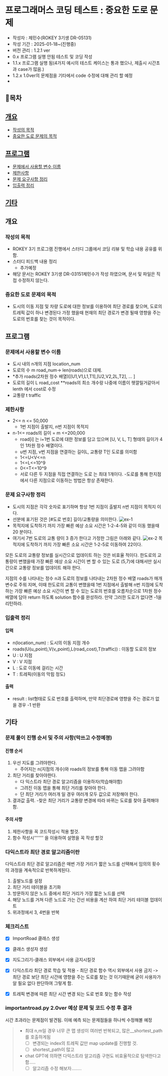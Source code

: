 # 프로그래머스 코딩 테스트 : 중요한 도로 문제

- 작성자 : 제민수(ROKEY 3기생 DR-05131)
- 작성 기간 : 2025-01-18~(진행중)
- 버전 관리 : 1.2.1 ver
- 0.x 프로그램 실행 안됨 테스트 및 코딩 작성
- 1.1.x 프로그램 실행 됨(4가지 예시의 테스트 케이스는 통과 했으나, 제출시 시간초과 case가 많음.)
- 1.2.x 1.0ver의 문제점을 기타에서 code 수정에 대해 관리 할 예정
- 
## 📜목차

## [개요](#개요)
- [작성의 목적](#작성의-목적)
- [중요한 도로 문제의 목적](#중요한-도로-문제의-목적)
    
## [프로그램](#프로그램)
- [문제에서 사용할 변수 이름](#문제에서-사용할-변수-이름)
- [제한사항](#제한사항)
- [문제 요구사항 정리](#문제-요구사항-정리)
- [입출력 정리](#입출력-정리)

## [기타](#기타)


## 개요
 ### 작성의 목적
- ROKEY 3기 프로그램 진행에서 스터디 그룹에서 코딩 리뷰 및 학습 내용 공유를 위함.
- 스터디 피드백 내용 정리
  - 추가예정
- 해당 문서는 ROKEY 3기생 DR-03151제민수가 작성 하였으며, 문서 및 파일은 직접 수정하지 않는다.

 ### 중요한 도로 문제의 목적
- 도시의 이동 지점 및 차량 도로에 대한 정보를 이용하여 최단 경로를 찾으며, 도로의 트레픽 값이 하나 변경된다 가정 했을때 현재의 최단 경로가 변경 될때 영향을 주는 도로의 번호를 찾는 것이 목적이다.

## 프로그램

### 문제에서 사용할 변수 이름
- 도시 내의 n개의 지점 location_num
- 도로의 수 m road_num-> len(roads)으로 대체.
- *추가 roads(2차원 정수 배열)[[U1,V1,L1,T1],[U2,V2,2L,T2], ... ]
- 도로의 길이 L road_cost **roads의 최소 개수랑 나중에 이름이 헷깔릴거같아서 lenth 에서 cost로 수정 
- 교통량 t traffic

### 제한사항
- 2<= n <= 50,000
    - 1번 지점이 출발지, n번 지점이 목적지
- n-1<= roads의 길이 = m <=200,000
    - road[i] 는 i+1번 도로에 대한 정보를 담고 있으며 [U, V, L, T] 형태의 길이가 4인 1차원 정수 배열이다.
    - u번 지점, v번 지점을 연결하는 길이L, 교통량 T인 도로를 의미함
    - 1<=U<V<=n
    - 1<=L<=10^9
    - 0<=T<=10^9
    - 서로 다른 두 지점을 직접 연결하는 도로 는 최대 1개이다.
    -도로를 통해 한지점에서 다른 지점으로 이동하는 방법은 항상 존재한다.

### 문제 요구사항 정리
- 도시의 지점은 각각 숫자로 표기하며 항상 1번 지점이 출발지 n번 지점이 목적지 이다.
- 선분에 표기된 것은 [#도로 번호] 길이/교통량을 의미한다.
![ex-1](./image_data/ex1-1.png)
 - 목적지에 도착하기 까지 가장 빠른 예상 소요 시간은 1-2-4-5와 같이 이동 했을때 20 분이다.
 - 여기서 7번 도로의 교통 량이 3 증가 한다고 가정한 그림은 아래와 같다.
 ![ex-2](./image_data/ex1-2.png)
 목적지에 도착하기 까지 가장 빠른 소요 시간은 1-2-5로 이동하여 22이다.

 모든 도로의 교통량 정보를 실시간으로 업데이트 하는 것은 비효율 적이다. 한도로의 교통량이 변했을때 가장 빠른 예상 소요 시간이 변 할 수 있는 도로 (5,7)에 대해서만 실시간으로 교통량 정보를 업데이트 해햐 한다.

 지점의 수를 나타내는 정수 n과 도로의 정보를 나타내는 2차원 정수 배열 roads가 매개 변수로 주워 지며, 이때 한도로의 교통이 변했을때 1번 지점에서 출발해 n번 지점에 도착하는 가장 빠른 예상 소요 시간이 변 할 수 있는 도로의 번호를 오름차순으로 1차원 정수 배열에 담아 return 하도록 solution 함수를 완성하라.
 만약 그러한 도로가 없다면 -1을 리턴하라.
 
 ### 입출력 정리
 #### 입력
 - n(location_num) : 도시의 이동 지점 개수
 - roads(U(u_point),V(v_point),L(road_cost),T(traffic)) : 이동할 도로의 정보
 - U : U 지점
 - V : V 지점
 - L : 도로 이동에 걸리는 시간
 - T : 트레픽(이동의 막힘 정도)
 #### 출력
 - result : list형태로 도로 번호를 출력하며, 만약 최단경로에 영향을 주는 경로가 없을 경우 -1 반환

## 기타

### 문제 풀이 진행 순서 및 주의 사항(막쓰고 수정예졍)
 #### 진행 순서
 1. 우선 지도를 그려야한다.
    - 주어지는 n(지점의 개수)와 roads의 정보를 통해 이동 맵을 그려야함
 2. 최단 거리를 찾아야한다.
    - 다 익스트라 최단 경로 알고리즘을 이용하자(학습해야함)
    - 그려진 이동 맵을 통해 최단 거리를 찾아야 한다.
    - 단 최단 거리가 여러개 일 경우 여러개 모두 값으로 저장해야 한다.
 3. 결과값 출력.
    -찾은 최단 거리가 교통량 변경에 따라 바뀌는 도로를 찾아 출력해야함.
 #### 주의 사항
 1.  제한사항을 꼭 코드작성시 적용 할것. 
 2. 함수 작성시''''''' 을 이용하여 설명을 꼭 작성 할것


### 다익스트라 최단 경로 알고리즘이란

 다익스트라 최단 경로 알고리즘은 매번 가장 거리가 짧은 노드를 선택해서 임의의 횟수의 과정을 계속적으로 반복하게된다.
 1. 출발노드를 설정
 2. 최단 거리 테이블을 초기화
 3. 방문하지 않은 노드 중에서 최단 거리가 가장 짧은 노드를 선택
 4. 해당 노드를 거쳐 다른 노드로 가는 간선 비용을 계산 하여 최단 거리 테이블 업데이트
 5. 위과정에서 3, 4번을 반복


### 체크리스트
- [X] ImportRoad 클래스 생성
- [X] 클래스 생성자 생성
- [x] 지도그리기-클래스 외부에서 사용 금지시킬것 
- [X] 다익스트라 최단 경로 학습 및 적용 - 최단 경로 함수 역시 외부에서 사용 금지 -> 최단 경로 보단 최단 시간에 영향을 주는 도로를 찾는 것 이기때문에 굳이 사용자가 알 필요 없다 판단하여 그렇게 함.
- [x] 트레픽 변경에 따른 최단 시간 변경 되는 도로 번호 찾는 함수 작성


### importantroad.py 2.0ver 예상 문제 및 코드 수정 후 결과
시간 초과라는 문제점이 발견됨. 이에 예측 되는 문제점들을 하나씩 수정해볼 예정
>- 최대 n,m일 경우 너무 큰 맵 생성이 여러번 반복되고, 많은__shortest_path를 호출하게됨
>    - [ ] 변경되는 index의 트레픽 값만 map update를 진행할 것.
>    - [ ] shortest_path이 많고 
>
>- chat GPT에 의하면 다익스트라 알고리즘 구현도 비효율적으로 탐색한다고함.....
>    - [ ] 알고리즘 수정 해보자........